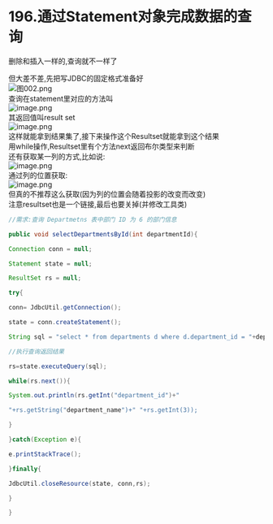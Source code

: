 # 196.通过Statement对象完成数据的查询

删除和插入一样的,查询就不一样了

但大差不差,先把写JDBC的固定格式准备好<br />![图002.png](https://cdn.nlark.com/yuque/0/2019/png/349894/1561174386150-3cb14578-b306-474a-9a9b-671e71193282.png#align=left&display=inline&height=408&name=%E5%9B%BE002.png&originHeight=408&originWidth=817&size=193470&status=done&width=817)<br />查询在statement里对应的方法叫<br />![image.png](https://cdn.nlark.com/yuque/0/2019/png/349894/1561174305126-cf052a47-e493-4c95-b179-87b693b8e14d.png#align=left&display=inline&height=36&name=image.png&originHeight=72&originWidth=501&size=32261&status=done&width=250.5)<br />其返回值叫result set<br />![image.png](https://cdn.nlark.com/yuque/0/2019/png/349894/1561174433167-e477d499-2c88-4ddd-a01a-99b392f8bcf5.png#align=left&display=inline&height=18&name=image.png&originHeight=36&originWidth=542&size=30520&status=done&width=271)<br />这样就能拿到结果集了,接下来操作这个Resultset就能拿到这个结果<br />用while操作,Resultset里有个方法next返回布尔类型来判断<br />还有获取某一列的方式,比如说:<br />![image.png](https://cdn.nlark.com/yuque/0/2019/png/349894/1561174587765-4c544c17-f20a-48ba-ba1d-9191b1ea4293.png#align=left&display=inline&height=48&name=image.png&originHeight=96&originWidth=548&size=68657&status=done&width=274)<br />通过列的位置获取:<br />![image.png](https://cdn.nlark.com/yuque/0/2019/png/349894/1561174668867-f18f2a0d-4339-49b0-a78b-9b4e7ae3a90e.png#align=left&display=inline&height=115&name=image.png&originHeight=230&originWidth=450&size=52043&status=done&width=225)<br />但真的不推荐这么获取(因为列的位置会随着投影的改变而改变)<br />注意resultset也是一个链接,最后也要关掉(并修改工具类)

```java
//需求:查询 Departmetns 表中部门 ID 为 6 的部门信息

public void selectDepartmentsById(int departmentId){

Connection conn = null;

Statement state = null;

ResultSet rs = null;

try{

conn= JdbcUtil.getConnection();

state = conn.createStatement();

String sql = "select * from departments d where d.department_id = "+departmentId;

//执行查询返回结果

rs=state.executeQuery(sql);

while(rs.next()){

System.out.println(rs.getInt("department_id")+"

"+rs.getString("department_name")+" "+rs.getInt(3));

}

}catch(Exception e){

e.printStackTrace();

}finally{

JdbcUtil.closeResource(state, conn,rs);

}

}
```

